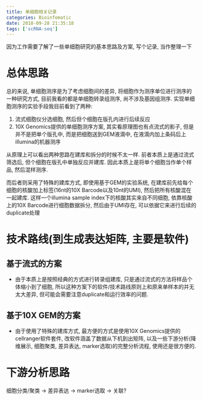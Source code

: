 ```yaml
---
title: 单细胞相关记录
categories: Bioinfomatic
date: 2018-09-28 21:35:18
tags: ['scRNA-seq']
---
```


因为工作需要了解了一些单细胞研究的基本思路及方案, 写个记录, 当作整理一下

<!-- more -->

# 总体思路

总的来说, 单细胞测序是为了考虑细胞间的差异, 将细胞作为测序单位进行测序的一种研究方式, 目前我看的都是单细胞转录组测序, 尚不涉及基因组测序. 实现单细胞测序的实验手段我目前看到了两种:

1. 流式细胞仪分选细胞, 然后但个细胞在版孔内进行后续反应
2. 10X Genomics提供的单细胞测序方案, 其实看原理图也有点流式的影子, 但是并不是把单个版孔中, 而是把细胞送到GEM液滴中, 在液滴内加上条码后上illumina的机器测序

从原理上可以看出两种思路在建库和拆分的时候不太一样. 前者本质上是通过流式筛选后, 但个细胞在版孔中单独反应并建库. 因此本质上是将单个细胞当作单个样品, 然后混样测序.

而后者则采用了特殊的建库方式, 即使用基于GEM的实验系统, 在建库前先给每个细胞的核酸加上标签(16nt的10X Barcode以及10nt的UMI), 然后把所有核酸混在一起建库. 这样一个illumina sample index下的核酸其实来自不同细胞, 依靠核酸上的10X Barcode进行细胞数据拆分, 然后由于UMI存在, 可以依据它来进行后续的duplicate处理

# 技术路线(到生成表达矩阵, 主要是软件)

## 基于流式的方案

- 由于本质上是按照经典的方式进行转录组建库, 只是通过流式的方法将样品个体缩小到了细胞, 所以这种方案下的软件/技术路线原则上和原来单样本的并无太大差异, 但可能会需要注意duplicate和运行效率的问题.

## 基于10X GEM的方案

- 由于使用了特殊的建库方式, 最方便的方式是使用10X Genomics提供的cellranger软件套件, 改软件涵盖了数据从下机到出矩阵, 以及一些下游分析(降维展示, 细胞聚类, 差异表达, marker选取)的完整分析流程, 使用还是很方便的.

# 下游分析思路

细胞分类/聚类 -> 差异表达 -> marker选取 -> 关联?